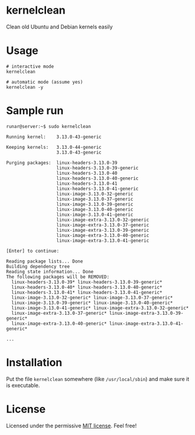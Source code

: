 # kernelclean

Clean old Ubuntu and Debian kernels easily

# Usage

```
# interactive mode
kernelclean

# automatic mode (assume yes)
kernelclean -y
```

# Sample run

```
runar@server:~$ sudo kernelclean

Running kernel:    3.13.0-43-generic 

Keeping kernels:   3.13.0-44-generic 
                   3.13.0-43-generic 

Purging packages:  linux-headers-3.13.0-39 
                   linux-headers-3.13.0-39-generic 
                   linux-headers-3.13.0-40 
                   linux-headers-3.13.0-40-generic 
                   linux-headers-3.13.0-41 
                   linux-headers-3.13.0-41-generic 
                   linux-image-3.13.0-32-generic 
                   linux-image-3.13.0-37-generic 
                   linux-image-3.13.0-39-generic 
                   linux-image-3.13.0-40-generic 
                   linux-image-3.13.0-41-generic 
                   linux-image-extra-3.13.0-32-generic 
                   linux-image-extra-3.13.0-37-generic 
                   linux-image-extra-3.13.0-39-generic 
                   linux-image-extra-3.13.0-40-generic 
                   linux-image-extra-3.13.0-41-generic 

[Enter] to continue: 

Reading package lists... Done
Building dependency tree       
Reading state information... Done
The following packages will be REMOVED:
  linux-headers-3.13.0-39* linux-headers-3.13.0-39-generic*
  linux-headers-3.13.0-40* linux-headers-3.13.0-40-generic*
  linux-headers-3.13.0-41* linux-headers-3.13.0-41-generic*
  linux-image-3.13.0-32-generic* linux-image-3.13.0-37-generic*
  linux-image-3.13.0-39-generic* linux-image-3.13.0-40-generic*
  linux-image-3.13.0-41-generic* linux-image-extra-3.13.0-32-generic*
  linux-image-extra-3.13.0-37-generic* linux-image-extra-3.13.0-39-generic*
  linux-image-extra-3.13.0-40-generic* linux-image-extra-3.13.0-41-generic*

...
```

# Installation

Put the file ```kernelclean``` somewhere (like ```/usr/local/sbin```) and make sure it is executable.

# License

Licensed under the permissive [MIT license](https://github.com/emning/kernelclean/blob/master/LICENSE). Feel free!
